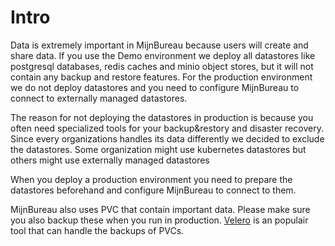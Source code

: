 # Intro

Data is extremely important in MijnBureau because users will create and share data. If you use the Demo environment we deploy all datastores like postgresql databases, redis caches and minio object stores, but it will not contain any backup and restore features. For the production environment we do not deploy datastores and you need to configure MijnBureau to connect to externally managed datastores.

The reason for not deploying the datastores in production is because you often need specialized tools for your backup&restory and disaster recovery. Since every organizations handles its data differently we decided to exclude the datastores. Some organization might use kubernetes datastores but others might use externally managed datastores

When you deploy a production environment you need to prepare the datastores beforehand and configure MijnBureau to connect to them.

MijnBureau also uses PVC that contain important data. Please make sure you also backup these when you run in production. [Velero](https://velero.io/) is an populair tool that can handle the backups of PVCs.
